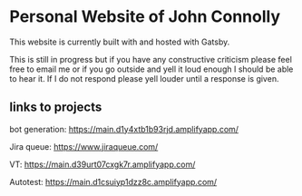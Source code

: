 # Personal Website of John Connolly

This website is currently built with and hosted with Gatsby.

This is still in progress but if you have any constructive criticism please feel free to email me or if you go outside and yell it loud enough I should be able to hear it. If I do not respond please yell louder until a response is given.

## links to projects

bot generation: https://main.d1y4xtb1b93rjd.amplifyapp.com/

Jira queue: https://www.jiraqueue.com/

VT: https://main.d39urt07cxgk7r.amplifyapp.com/

Autotest: https://main.d1csuiyp1dzz8c.amplifyapp.com/
